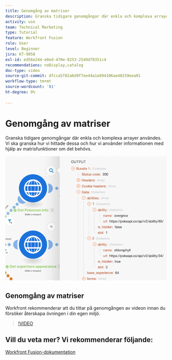 ```yaml
---
title: Genomgång av matriser
description: Granska tidigare genomgångar där enkla och komplexa arrayer användes i  [!DNL Adobe Workfront Fusion].
activity: use
team: Technical Marketing
type: Tutorial
feature: Workfront Fusion
role: User
level: Beginner
jira: KT-9058
exl-id: ed56e244-e0ed-470e-8253-2549d70351c4
recommendations: noDisplay,catalog
doc-type: video
source-git-commit: dfcca5f02a6d9f7ee44a1e894106ae48259eea91
workflow-type: tm+mt
source-wordcount: '81'
ht-degree: 0%

---
```


# Genomgång av matriser

Granska tidigare genomgångar där enkla och komplexa arrayer användes. Vi ska granska hur vi hittade dessa och hur vi använder informationen med hjälp av matrisfunktioner om det behövs.

![En bild av ett Fusion-scenario](assets/final-functional-bits-and-bobs-1.png)

## Genomgång av matriser

Workfront rekommenderar att du tittar på genomgången av videon innan du försöker återskapa övningen i din egen miljö.

>[!VIDEO](https://video.tv.adobe.com/v/335299/?quality=12&learn=on&enablevpops)


## Vill du veta mer? Vi rekommenderar följande:

[Workfront Fusion-dokumentation](https://experienceleague.adobe.com/sv/docs/workfront-fusion/using/get-started-with-fusion/understand-workfront-fusion/workfront-fusion-overview)
